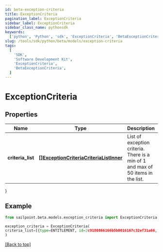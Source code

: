 ```yaml
---
id: beta-exception-criteria
title: ExceptionCriteria
pagination_label: ExceptionCriteria
sidebar_label: ExceptionCriteria
sidebar_class_name: pythonsdk
keywords:
  ['python', 'Python', 'sdk', 'ExceptionCriteria', 'BetaExceptionCriteria']
slug: /tools/sdk/python/beta/models/exception-criteria
tags:
  [
    'SDK',
    'Software Development Kit',
    'ExceptionCriteria',
    'BetaExceptionCriteria',
  ]
---
```


# ExceptionCriteria

## Properties

| Name | Type | Description | Notes |
| --- | --- | --- | --- |
| **criteria_list** | [**[]ExceptionCriteriaCriteriaListInner**](exception-criteria-criteria-list-inner) | List of exception criteria. There is a min of 1 and max of 50 items in the list. | [optional] |

}

## Example

```python
from sailpoint.beta.models.exception_criteria import ExceptionCriteria

exception_criteria = ExceptionCriteria(
criteria_list=[{type=ENTITLEMENT, id=2c9180866166b5b0016167c32ef31a66, existing=true}, {type=ENTITLEMENT, id=2c9180866166b5b0016167c32ef31a67, existing=false}]
)

```

[[Back to top]](#)
